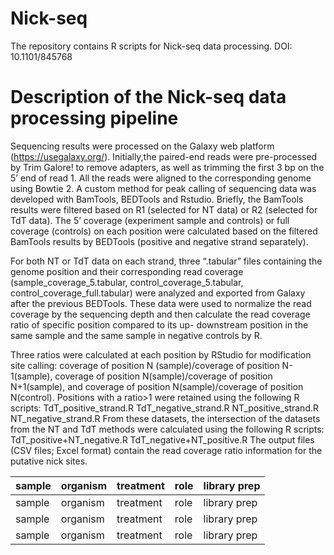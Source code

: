 # Nick-seq
The repository contains R scripts for Nick-seq data processing. DOI: 10.1101/845768

# Description of the Nick-seq data processing pipeline
Sequencing results were processed on the Galaxy web platform (https://usegalaxy.org/). Initially,the paired-end reads were pre-processed by Trim Galore! to remove adapters, as well as trimming the first 3 bp on the 5’ end of read 1. All the reads were aligned to the corresponding genome using Bowtie 2. A custom method for peak calling of sequencing data was developed with BamTools, BEDTools and Rstudio. Briefly, the BamTools results were filtered based on R1 (selected for NT data) or R2 (selected for TdT data). The 5’ coverage (experiment sample and controls) or full coverage (controls) on each position were calculated based on the filtered BamTools results by BEDTools (positive and negative strand separately).

For both NT or TdT data on each strand, three “.tabular” files containing the genome position and their corresponding read coverage (sample_coverage_5.tabular, control_coverage_5.tabular, control_coverage_full.tabular) were analyzed and exported from Galaxy after the previous BEDTools. These data were used to normalize the read coverage by the sequencing depth and then calculate the read coverage ratio of specific position compared to its up- downstream position in the same sample and the same sample in negative controls by R.

Three ratios were calculated at each position by RStudio for modification site calling: coverage of position N (sample)/coverage of position N-1(sample), coverage of position N(sample)/coverage of position N+1(sample), and coverage of position N(sample)/coverage of position N(control). Positions with a ratio>1 were retained using the following R scripts: TdT_positive_strand.R TdT_negative_strand.R NT_positive_strand.R NT_negative_strand.R From these datasets, the intersection of the datasets from the NT and TdT methods were calculated using the following R scripts: TdT_positive+NT_negative.R TdT_negative+NT_positive.R The output files (CSV files; Excel format) contain the read coverage ratio information for the putative nick sites.

| sample  | organism | treatment | role | library prep |
| --------| -------- |-----------|----- |------------- |
| sample  | organism | treatment | role | library prep |
| sample  | organism | treatment | role | library prep |
| sample  | organism | treatment | role | library prep |

